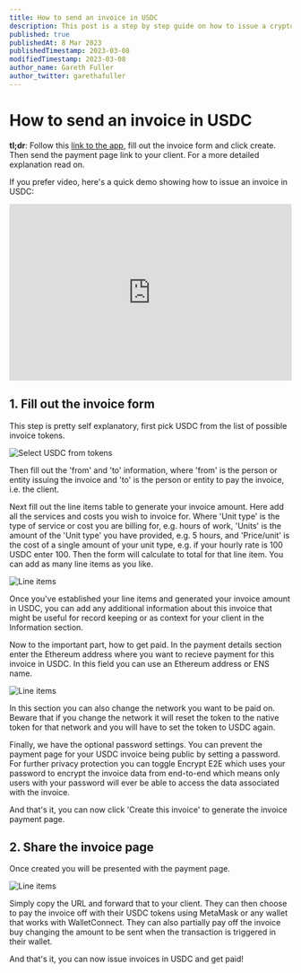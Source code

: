 ```yaml
---
title: How to send an invoice in USDC
description: This post is a step by step guide on how to issue a crypto invoice in USDC stablecoin, that a client can then pay with MetaMask or any other crypto wallet.
published: true
publishedAt: 8 Mar 2023
publishedTimestamp: 2023-03-08
modifiedTimestamp: 2023-03-08
author_name: Gareth Fuller
author_twitter: garethafuller
---
```


# How to send an invoice in USDC
**tl;dr**: Follow this [link to the app](/?token=0xA0b86991c6218b36c1d19D4a2e9Eb0cE3606eB48), fill out the invoice form and
click create. Then send the payment page link to your client. For a more
detailed explanation read on.

If you prefer video, here's a quick demo showing how to issue an invoice in
USDC:

<div style="position: relative; padding-bottom: 62.5%; height: 0;"><iframe src="https://www.loom.com/embed/b7fbfd5146ff488a804bbf309d71196e" frameborder="0" webkitallowfullscreen mozallowfullscreen allowfullscreen style="position: absolute; top: 0; left: 0; width: 100%; height: 100%;" class="rounded-xl shadow-lg"></iframe></div>

## 1. Fill out the invoice form
This step is pretty self explanatory, first pick USDC from the list of possible
invoice tokens.

<img src="/images/blog/posts/invoice-in-dai/token-select.png" alt="Select USDC
from tokens" class="h-56 rounded-xl shadow-xl" />

Then fill out the 'from' and 'to' information, where 'from' is the person or entity
issuing the invoice and 'to' is the person or entity to pay the invoice, i.e.
the client.

Next fill out the line items table to generate your invoice amount. Here add all
the services and costs you wish to invoice for. Where 'Unit type' is the type of
service or cost you are billing for, e.g. hours of work, 'Units' is the amount
of the 'Unit type' you have provided, e.g. 5 hours, and 'Price/unit' is the cost
of a single amount of your unit type, e.g. if your hourly rate is 100 USDC enter
100. Then the form will calculate to total for that line item. You can add as
many line items as you like.

<img src="/images/blog/posts/invoice-in-usdc/line-items.png" alt="Line items" class="rounded-xl shadow-xl" />

Once you've established your line items and generated your invoice amount in
USDC, you can add any additional information about this invoice that might be
useful for record keeping or as context for your client in the Information
section.

Now to the important part, how to get paid. In the payment details section enter
the Ethereum address where you want to recieve payment for this invoice in USDC.
In this field you can use an Ethereum address or ENS name.

<img src="/images/blog/posts/invoice-in-dai/payment-details.png" alt="Line items" class="rounded-xl shadow-xl" />

In this section you can also change the network you want to be paid on. Beware
that if you change the network it will reset the token to the native token for
that network and you will have to set the token to USDC again.

Finally, we have the optional password settings. You can prevent the payment
page for your USDC invoice being public by setting a password. For further
privacy protection you can toggle Encrypt E2E which uses your password to
encrypt the invoice data from end-to-end which means only users with your
password will ever be able to access the data associated with the invoice.

And that's it, you can now click 'Create this invoice' to generate the invoice
payment page.

## 2. Share the invoice page
Once created you will be presented with the payment page.

<img src="/images/blog/posts/invoice-in-usdc/payment-page.png" alt="Line items" class="rounded-xl shadow-xl" />

Simply copy the URL and forward that to your client. They can then choose to pay
the invoice off with their USDC tokens using MetaMask or any wallet that works
with WalletConnect. They can also partially pay off the invoice buy changing the
amount to be sent when the transaction is triggered in their wallet.

And that's it, you can now issue invoices in USDC and get paid!
